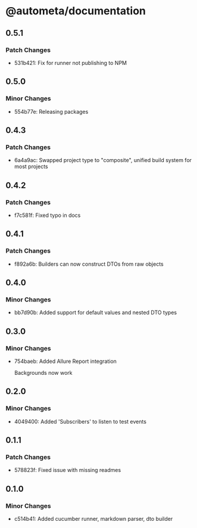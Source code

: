 # @autometa/documentation

## 0.5.1

### Patch Changes

- 531b421: Fix for runner not publishing to NPM

## 0.5.0

### Minor Changes

- 554b77e: Releasing packages

## 0.4.3

### Patch Changes

- 6a4a9ac: Swapped project type to "composite", unified build system for most projects

## 0.4.2

### Patch Changes

- f7c581f: Fixed typo in docs

## 0.4.1

### Patch Changes

- f892a6b: Builders can now construct DTOs from raw objects

## 0.4.0

### Minor Changes

- bb7d90b: Added support for default values and nested DTO types

## 0.3.0

### Minor Changes

- 754baeb: Added Allure Report integration

  Backgrounds now work

## 0.2.0

### Minor Changes

- 4049400: Added 'Subscribers' to listen to test events

## 0.1.1

### Patch Changes

- 578823f: Fixed issue with missing readmes

## 0.1.0

### Minor Changes

- c514b41: Added cucumber runner, markdown parser, dto builder
